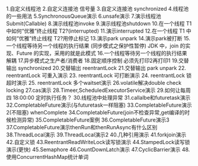 1.自定义线程池
2.自定义连接池 信号量
3.自定义连接池 synchronized
4.线程池的一些用法
5.SynchronousQueue演示
6.unsafe演示
7.演示线程池Submit(Callable)
8.演示线程池invoke
9.演示线程池shutdown
10.在一个线程 T1 中如何“优雅”终止线程 T2?(interrupted)
11.演示interrupted
12.在一个线程 T1 中如何“优雅”终止线程 T2?用停止标记
13.演示park unpark
14.演示park被打断
15.一个线程等待另一个线程的执行结果 (同步模式之保护性暂停) JDK 中，join 的实现、Future 的实现，采用的就是此模式
16.一个线程等待另一个线程的执行结果  解耦
17.异步模式之生产者/消费者
18.固定顺序控制 必须先打印2再打印1
19.交替输出 synchronized
20.交替输出 reentrantLock
21.交替输出 park unpark
22. reentrantLock 可重入演示
23. reentrantLock 可打断演示
24. reentrantLock 锁超时演示
25. reentrantLock 多个waitset演示
26.volatile解决double check locking
27.cas演示
28.Timeer,ScheduledExecutorService演示
29.如何让每周四 18:00:00 定时执行任务？
30.线程池中处理异常
31.callalbe和futuretask演示
32.CompletableFuture演示(与futuretask一样阻塞)
33.CompletableFuture演示2(不阻塞) whenComplete
34.CompletableFuture(join不检查异常,get编译的时候检测异常)
35.CompletableFuture案例
36.CompletableFuture演示3
37.CompletableFuture演示thenRun和thenRunAsync有什么区别
38.ThreadLocal演示
39.ThreadLocal演示2
40.几种引用演示
41.forkjoin演示
42.自定义锁
43.ReentrantReadWriteLock读写锁演示
44.StampedLock读写锁演示(更快)
45.Semaphore
46.CountDownLatch演示
47.CyclicBarrier演示
48.使用ConcurrentHashMap统计单词
